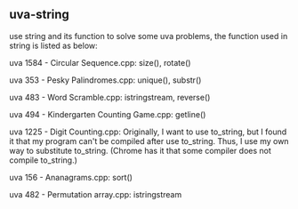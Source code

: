 ## uva-string ##
use string and its function to solve some uva problems, the function used in string is listed as below:  

uva 1584 - Circular Sequence.cpp: size(), rotate()  

uva 353 - Pesky Palindromes.cpp: unique(), substr()  

uva 483 - Word Scramble.cpp: istringstream, reverse()  

uva 494 - Kindergarten Counting Game.cpp: getline() 

uva 1225 - Digit Counting.cpp: Originally, I want to use to_string, but I found it that my program can't be compiled after use to_string. Thus, I use my own way to substitute to_string. (Chrome has it that some compiler does not compile to_string.) 

uva 156 - Ananagrams.cpp: sort()

uva 482 - Permutation array.cpp: istringstream
